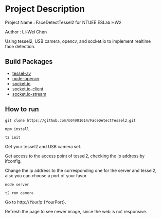 # Project Description

Project Name : FaceDetectTessel2 for NTUEE ESLab HW2

Author : Li-Wei Chen

Using tessel2, USB camera, opencv, and socket.io to implement realtime face detection.

## Build Packages

* [tessel-av](https://github.com/tessel/tessel-av)
* [node-opencv](https://github.com/peterbraden/node-opencv)
* [socket.io](https://github.com/socketio/socket.io)
* [socket.io-client](https://github.com/socketio/socket.io-client)
* [socket.io-stream](https://github.com/nkzawa/socket.io-stream)

## How to run

```
git clone https://github.com/b04901014/FaceDetectTessel2.git

npm install

t2 init
```
Get your tessel2 and USB camera set.

Get access to the access point of tessel2, checking the ip address by ifconfig.

Change the ip address to the corresponding one for the server and tessel2, also you can choose a port of your favor.
```
node server

t2 run camera
```
Go to http://${YourIp}:${YourPort}.

Refresh the page to see newer image, since the web is not responsive.
